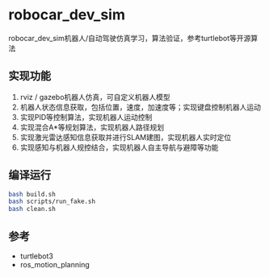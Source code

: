 # robocar_dev_sim
robocar_dev_sim机器人/自动驾驶仿真学习，算法验证，参考turtlebot等开源算法

## 实现功能
1. rviz / gazebo机器人仿真，可自定义机器人模型
2. 机器人状态信息获取，包括位置，速度，加速度等；实现键盘控制机器人运动
3. 实现PID等控制算法，实现机器人运动控制
4. 实现混合A*等规划算法，实现机器人路径规划
5. 实现激光雷达感知信息获取并进行SLAM建图，实现机器人实时定位
6. 实现感知与机器人规控结合，实现机器人自主导航与避障等功能

## 编译运行
```bash
bash build.sh
bash scripts/run_fake.sh
bash clean.sh
```

## 参考
- turtlebot3
- ros_motion_planning
